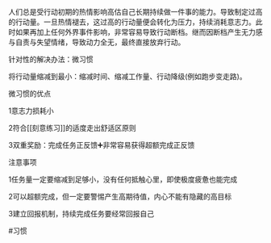 

人们总是受行动初期的热情影响高估自己长期持续做一件事的能力。导致制定过高的行动量。一旦热情褪去，这过高的行动量便会转化为压力，持续消耗意志力。此时如果再加上任何外界事件影响，非常容易导致行动断档。继而因断档产生无力感与自责与失望情绪，导致动力全无，最终直接放弃行动。

针对性的解决办法：微习惯

将行动量缩减到最小：缩减时间、缩减工作量、行动降级(例如跑步变走路)。

微习惯的优点

1意志力损耗小

2符合[[刻意练习]]的适度走出舒适区原则

3双重奖励：完成任务正反馈➕非常容易获得超额完成正反馈

注意事项

1任务量一定要缩减到足够小，没有任何抵触心里，即使极度疲惫也能完成

2可以超额完成，但一定要警惕产生高期待值，内心不能有隐藏的高目标

3建立回报机制，持续完成任务要经常回报自己

#习惯 